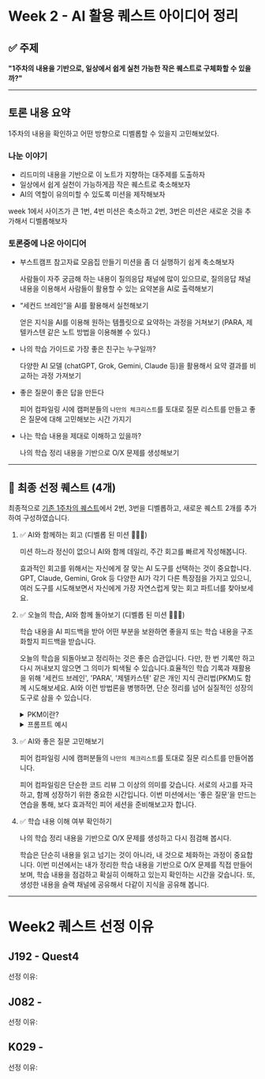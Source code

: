 # Week 2 - AI 활용 퀘스트 아이디어 정리

## ✅ 주제

**"1주차의 내용을 기반으로, 일상에서 쉽게 실천 가능한 작은 퀘스트로 구체화할 수 있을까?"**

---

## 토론 내용 요약

1주차의 내용을 확인하고 어떤 방향으로 디벨롭할 수 있을지 고민해보았다.

### 나눈 이야기

- 리드미의 내용을 기반으로 이 노트가 지향하는 대주제를 도출하자
- 일상에서 쉽게 실천이 가능하게끔 작은 퀘스트로 축소해보자
- AI의 역할이 유의미할 수 있도록 미션을 제작해보자

week 1에서 사이즈가 큰 1번, 4번 미션은 축소하고 2번, 3번은 미션은 새로운 것을 추가해서 디벨롭해보자

### 토론중에 나온 아이디어

- 부스트캠프 참고자료 모음집 만들기 미션을 좀 더 실행하기 쉽게 축소해보자

  사람들이 자주 궁금해 하는 내용이 질의응답 채널에 많이 있으므로, 질의응답 채널 내용을 이용해서 사람들이 활용할 수 있는 요약본을 AI로 출력해보기

- “세컨드 브레인”을 AI를 활용해서 실천해보기

  얻은 지식을 AI를 이용해 원하는 템플릿으로 요약하는 과정을 거쳐보기 (PARA, 제텔카스텐 같은 노트 방법을 이용해볼 수 있다.)

- 나의 학습 가이드로 가장 좋은 친구는 누구일까?

  다양한 AI 모델 (chatGPT, Grok, Gemini, Claude 등)을 활용해서 요약 결과를 비교하는 과정 가져보기

- 좋은 질문이 좋은 답을 만든다

  피어 컴파일링 시에 캠퍼분들의 `나만의 체크리스트`를 토대로 질문 리스트를 만들고 좋은 질문에 대해 고민해보는 시간 가지기

- 나는 학습 내용을 제대로 이해하고 있을까?

  나의 학습 정리 내용을 기반으로 O/X 문제를 생성해보기

---

## 🎯 최종 선정 퀘스트 (4개)

최종적으로 [기존 1주차의 퀘스트](https://github.com/boostcampwm2025/relay-note38/blob/main/week1.md#-%EC%B5%9C%EC%A2%85-%EC%84%A0%EC%A0%95-%ED%80%98%EC%8A%A4%ED%8A%B8-4%EA%B0%9C)에서 2번, 3번을 디벨롭하고, 새로운 퀘스트 2개를 추가하여 구성하였습니다.

1.  ✅ AI와 함께하는 회고 (디벨롭 된 미션 🧚🏻‍♂️)

    미션 하느라 정신이 없으니 AI와 함께 데일리, 주간 회고를 빠르게 작성해봅니다.

     효과적인 회고를 위해서는 자신에게 잘 맞는 AI 도구를 선택하는 것이 중요합니다. GPT, Claude, Gemini, Grok 등 다양한 AI가 각기 다른 특장점을 가지고 있으니, 여러 도구를 시도해보면서 자신에게 가장 자연스럽게 맞는 회고 파트너를 찾아보세요.

2.  ✅ 오늘의 학습, AI와 함께 돌아보기 (디벨롭 된 미션 🧚🏻‍♂️)

    학습 내용을 AI 피드백을 받아 어떤 부분을 보완하면 좋을지 또는 학습 내용을 구조화할지 피드백을 받습니다.

    오늘의 학습을 되돌아보고 정리하는 것은 좋은 습관입니다. 다만, 한 번 기록만 하고 다시 꺼내보지 않으면 그 의미가 퇴색될 수 있습니다.효율적인 학습 기록과 재활용을 위해 '세컨드 브레인', 'PARA', '제텔카스텐' 같은 개인 지식 관리법(PKM)도 함께 시도해보세요. AI와 이런 방법론을 병행하면, 단순 정리를 넘어 실질적인 성장의 도구로 삼을 수 있습니다.

    <details> <summary>PKM이란?</summary>

         오늘의 학습을 되돌아보고 정리하는 것은 자기주도적 성장에 매우 중요한 습관입니다. 다만, 일회성 기록에 그치면 장기적 효과가 떨어질 수 있습니다.

         효율적인 학습 기록과 체계적인 재활용을 위해 개인 지식 관리(PKM, Personal Knowledge Management) 방법론을 병행해보세요.

         PKM 기법들은 단순한 정보 정리를 넘어, 지식의 체계화, 상호 연결, 반복적 복습(Spaced Repetition) 및 맥락화(Contextualization)를 가능하게 하며, AI를 함께 활용할 경우 개인 맞춤형 인사이트 추출 및 학습 경로 추천까지 실질적인 성장 도구로 활용할 수 있습니다.

    </details>

    <details>         <summary>프롬프트 예시</summary>

        오늘 내가 학습한 내용을 아래에 정리해서 보낼 테니,

        1. 핵심 개념과 주요 내용을 논리적으로 구조화해 한눈에 보기 쉽게 요약해줘.
        2. PKM(개인 지식 관리) 관점에서,

            - 이 기록이 나중에 더 잘 활용되기 위해 어떤 식으로 메모를 남기거나, 어떻게 연결·확장해두면 좋은지 구체적으로 제안해줘.
            - 필요하다면 제텔카스텐, PARA, 세컨드 브레인 등 대표적 PKM 방법론 중 내 학습 내용에 가장 적합한 방식을 추천해주고, 실제 적용 예시도 함께 들어줘.

        1. 오늘 정리한 내용에서 아직 부족하거나 오해가 있을 수 있는 부분, 더 심화/확장해서 학습하면 좋을 개념, 앞으로의 학습 방향성에 대해 비판적 관점에서 피드백을 줘.
        2. 마지막으로, 이 기록을 일회성으로 끝내지 않고 장기적으로 내 성장에 도움이 될 수 있도록, AI와 함께 반복 복습·지식 연결·실전 적용 등 PKM적 실천 방법을 제안해줘.

   </details>

3. ✅ AI와 좋은 질문 고민해보기

   피어 컴파일링 시에 캠퍼분들의 `나만의 체크리스트`를 토대로 질문 리스트를 만들어봅니다.

   피어 컴파일링은 단순한 코드 리뷰 그 이상의 의미를 갖습니다. 서로의 사고를 자극하고, 함께 성장하기 위한 중요한 시간입니다. 이번 미션에서는 ‘좋은 질문’을 만드는 연습을 통해, 보다 효과적인 피어 세션을 준비해보고자 합니다.

4. ✅ 학습 내용 이해 여부 확인하기

   나의 학습 정리 내용을 기반으로 O/X 문제를 생성하고 다시 점검해 봅시다.

   학습은 단순히 내용을 읽고 넘기는 것이 아니라, 내 것으로 체화하는 과정이 중요합니다. 이번 미션에서는 내가 정리한 학습 내용을 기반으로 O/X 문제를 직접 만들어보며, 학습 내용을 점검하고 확실히 이해하고 있는지 확인하는 시간을 갖습니다. 또, 생성한 내용을 슬랙 채널에 공유해서 다같이 지식을 공유해 봅니다.

---

# Week2 퀘스트 선정 이유

## J192 - Quest4
선정 이유:

## J082 - 
선정 이유:

## K029 - 
선정 이유: 
